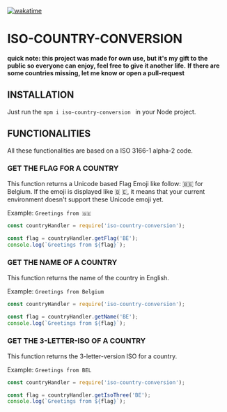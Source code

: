 [![wakatime](https://wakatime.com/badge/user/8fd64d05-2a0b-433e-b862-88c53af4efd4/project/c84ba303-364d-4681-8baa-beceaffe76f7.svg)](https://wakatime.com/badge/user/8fd64d05-2a0b-433e-b862-88c53af4efd4/project/c84ba303-364d-4681-8baa-beceaffe76f7)

# ISO-COUNTRY-CONVERSION

**quick note: this project was made for own use, but it's my gift to the public so everyone can enjoy, feel free to give it another life.**
**If there are some countries missing, let me know or open a pull-request**


## INSTALLATION
Just run the ```npm i iso-country-conversion ``` in your Node project.


## FUNCTIONALITIES
All these functionalities are based on a ISO 3166-1 alpha-2 code.


### GET THE FLAG FOR A COUNTRY
This function returns a Unicode based Flag Emoji like follow: 🇧🇪 for Belgium.
If the emoji is displayed like 🇧 🇪, it means that your current environment doesn't support these Unicode emoji yet.

Example: ```Greetings from 🇧🇪```
```javascript
const countryHandler = require('iso-country-conversion');

const flag = countryHandler.getFlag('BE');
console.log(`Greetings from ${flag}`); 
```


### GET THE NAME OF A COUNTRY
This function returns the name of the country in English.

Example: ```Greetings from Belgium```
```javascript
const countryHandler = require('iso-country-conversion');

const flag = countryHandler.getName('BE');
console.log(`Greetings from ${flag}`); 
```


### GET THE 3-LETTER-ISO OF A COUNTRY
This function returns the 3-letter-version ISO for a country.

Example: ```Greetings from BEL```
```javascript
const countryHandler = require('iso-country-conversion');

const flag = countryHandler.getIsoThree('BE');
console.log(`Greetings from ${flag}`); 
```